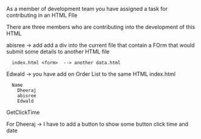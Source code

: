 

As a member of development team you have assigned a task for contributing in an HTML FIle 

There are three members who are contributing into the development of this HTML 


abisree   -> add add a div into the current file that contain a FOrm that would submit some details
 to another HTML file 

      index.html <form>  --> another data.html 

Edwald    ->  you have add on Order List to the same HTML index.html  

      Name 
        Dheeraj 
        abisree
        Edwald



GetClickTime

For Dheeraj -> I have to add a button to show some button click time and date 



